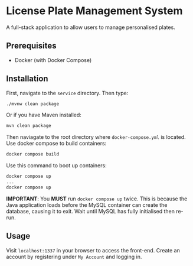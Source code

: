 # License Plate Management System

A full-stack application to allow users to manage personalised plates.

## Prerequisites

- Docker (with Docker Compose)

## Installation

First, navigate to the `service` directory. Then type:

```bash
./mvnw clean package
```

Or if you have Maven installed:

```bash
mvn clean package
```

Then naviagate to the root directory where `docker-compose.yml` is located. Use docker compose to build containers:

```bash
docker compose build
```

Use this command to boot up containers:

```bash
docker compose up
...
docker compose up
```

**IMPORTANT**: You **MUST** run `docker compose up` twice. This is because the Java application loads before the MySQL container can create the database, causing it to exit. Wait until MySQL has fully initialised then re-run.

## Usage

Visit `localhost:1337` in your browser to access the front-end. Create an account by registering under `My Account` and logging in.